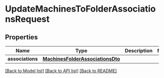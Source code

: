 # UpdateMachinesToFolderAssociationsRequest

## Properties
Name | Type | Description | Notes
------------ | ------------- | ------------- | -------------
**associations** | [**MachinesFolderAssociationsDto**](MachinesFolderAssociationsDto.md) |  | 

[[Back to Model list]](../README.md#documentation-for-models) [[Back to API list]](../README.md#documentation-for-api-endpoints) [[Back to README]](../README.md)


